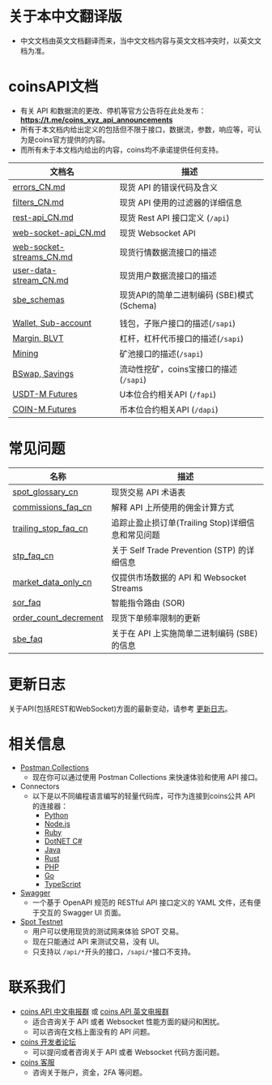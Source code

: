 # 关于本中文翻译版
* 中文文档由英文文档翻译而来，当中文文档内容与英文文档冲突时，以英文文档为准。

# coinsAPI文档
* 有关 API 和数据流的更改、停机等官方公告将在此处发布：**https://t.me/coins_xyz_api_announcements**
* 所有于本文档内给出定义的包括但不限于接口，数据流，参数，响应等，可认为是coins官方提供的内容。
* 而所有未于本文档内给出的内容，coins均不承诺提供任何支持。

文档名 | 描述
------------ | ------------
[errors_CN.md](./errors_CN.md)     | 现货 API 的错误代码及含义
[filters_CN.md](./filters_CN.md)   | 现货 API 使用的过滤器的详细信息
[rest-api_CN.md](./rest-api_CN.md) | 现货 Rest API 接口定义 (`/api`)
[web-socket-api_CN.md](./web-socket-api_CN.md)         | 现货 Websocket API
[web-socket-streams_CN.md](./web-socket-streams_CN.md) | 现货行情数据流接口的描述
[user-data-stream_CN.md](./user-data-stream_CN.md)     | 现货用户数据流接口的描述
[sbe_schemas](./sbe/schemas/) | 现货API的简单二进制编码 (SBE)模式 (Schema)
&#x0020; |
[Wallet, Sub-account](https://coins-docs.github.io/apidocs/spot/cn) | 钱包，子账户接口的描述(`/sapi`)
[Margin, BLVT](https://coins-docs.github.io/apidocs/spot/cn) | 杠杆，杠杆代币接口的描述(`/sapi`)
[Mining](https://coins-docs.github.io/apidocs/spot/cn) | 矿池接口的描述(`/sapi`)
[BSwap, Savings](https://coins-docs.github.io/apidocs/spot/cn) | 流动性挖矿，coins宝接口的描述(`/sapi`)
[USDT-M Futures](https://coins-docs.github.io/apidocs/futures/cn/) | U本位合约相关API (`/fapi`)
[COIN-M Futures](https://coins-docs.github.io/apidocs/delivery/cn/) | 币本位合约相关API (`/dapi`)

# 常见问题


名称 | 描述
------------ | ------------
[spot_glossary_cn](./faqs/spot_glossary_cn.md) | 现货交易 API 术语表
[commissions_faq_cn](./faqs/commissions_faq_cn.md) | 解释 API 上所使用的佣金计算方式
[trailing_stop_faq_cn](./faqs/trailing-stop-faq-cn.md)   | 追踪止盈止损订单(Trailing Stop)详细信息和常见问题
[stp_faq_cn](./faqs/stp_faq_cn.md) | 关于 Self Trade Prevention (STP) 的详细信息
[market_data_only_cn](./faqs/market_data_only_cn.md) | 仅提供市场数据的 API 和 Websocket Streams
[sor_faq](./faqs/sor_faq_cn.md) | 智能指令路由 (SOR)
[order_count_decrement](./faqs/order_count_decrement_cn.md) | 现货下单频率限制的更新
[sbe_faq](./faqs/sbe_faq_cn.md) | 关于在 API 上实施简单二进制编码 (SBE) 的信息

# 更新日志

关于API(包括REST和WebSocket)方面的最新变动，请参考 [更新日志](./CHANGELOG_CN.md)。


# 相关信息

* [Postman Collections](https://github.com/coins/coins-api-postman)
    * 现在你可以通过使用 Postman Collections 来快速体验和使用 API 接口。
* Connectors
    * 以下是以不同编程语言编写的轻量代码库，可作为连接到coins公共 API 的连接器：
        * [Python](https://github.com/coins/coins-connector-python)
        * [Node.js](https://github.com/coins/coins-connector-node)
        * [Ruby](https://github.com/coins/coins-connector-ruby)
        * [DotNET C#](https://github.com/coins/coins-connector-dotnet)
        * [Java](https://github.com/coins/coins-connector-java)
        * [Rust](https://github.com/coins/coins-spot-connector-rust)
        * [PHP](https://github.com/coins/coins-connector-php)
        * [Go](https://github.com/coins/coins-connector-go)
        * [TypeScript](https://github.com/coins/coins-connector-typescript)
* [Swagger](https://github.com/coins/coins-api-swagger)
    * 一个基于 OpenAPI 规范的 RESTful API 接口定义的 YAML 文件，还有便于交互的 Swagger UI 页面。
* [Spot Testnet](https://testnet.coins.vision/)
    * 用户可以使用现货的测试网来体验 SPOT 交易。
    * 现在只能通过 API 来测试交易，没有 UI。
    * 只支持以 `/api/*`开头的接口，`/sapi/*`接口不支持。

# 联系我们

* [coins API 中文电报群](https://t.me/coins_api_chinese) 或 [coins API 英文电报群](https://t.me/coins_api_english)
    * 适合咨询关于 API 或者 Websocket 性能方面的疑问和困扰。
    * 可以咨询在文档上面没有的 API 问题。
* [coins 开发者论坛](https://dev.coins.vision/)
    * 可以提问或者咨询关于 API 或者 Websocket 代码方面问题。
* [coins 客服](https://www.coins.com/zh-CN/support-center)
    * 咨询关于账户，资金，2FA 等问题。